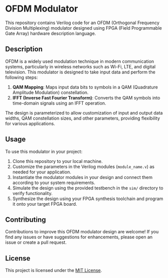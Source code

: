 # OFDM Modulator

This repository contains Verilog code for an OFDM (Orthogonal Frequency Division Multiplexing) modulator designed using FPGA (Field Programmable Gate Array) hardware description language.

## Description

OFDM is a widely used modulation technique in modern communication systems, particularly in wireless networks such as Wi-Fi, LTE, and digital television. This modulator is designed to take input data and perform the following steps:

1. **QAM Mapping**: Maps input data bits to symbols in a QAM (Quadrature Amplitude Modulation) constellation.
2. **IFFT (Inverse Fast Fourier Transform)**: Converts the QAM symbols into time-domain signals using an IFFT operation.

The design is parameterized to allow customization of input and output data widths, QAM constellation sizes, and other parameters, providing flexibility for various applications.


## Usage

To use this modulator in your project:

1. Clone this repository to your local machine.
2. Customize the parameters in the Verilog modules (`module_name.v`) as needed for your application.
3. Instantiate the modulator modules in your design and connect them according to your system requirements.
4. Simulate the design using the provided testbench in the `sim/` directory to verify functionality.
5. Synthesize the design using your FPGA synthesis toolchain and program it onto your target FPGA board.

## Contributing

Contributions to improve this OFDM modulator design are welcome! If you find any issues or have suggestions for enhancements, please open an issue or create a pull request.

## License

This project is licensed under the [MIT License](LICENSE).
